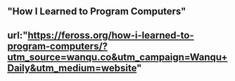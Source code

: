 ## "How I Learned to Program Computers"
## url:"https://feross.org/how-i-learned-to-program-computers/?utm_source=wanqu.co&utm_campaign=Wanqu+Daily&utm_medium=website"